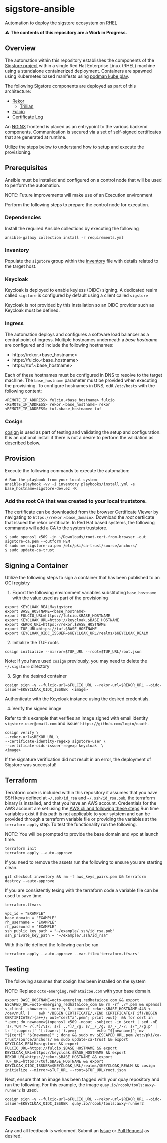 # sigstore-ansible

Automation to deploy the sigstore ecosystem on RHEL

:warning: **The contents of this repository are a Work in Progress.**

## Overview

The automation within this repository establishes the components of the [Sigstore project](https://sigstore.dev) within a single
Red Hat Enterprise Linux (RHEL) machine using a standalone containerized deployment.
Containers are spawned using Kubernetes based manifests using
[podman kube play](https://docs.podman.io/en/latest/markdown/podman-kube-play.1.html).

The following Sigstore components are deployed as part of this architecture:

* [Rekor](https://docs.sigstore.dev/rekor/overview)
    * [Trillian](https://github.com/google/trillian)
* [Fulcio](https://docs.sigstore.dev/fulcio/overview)
* [Certificate Log](https://docs.sigstore.dev/fulcio/certificate-issuing-overview)

An [NGINX](https://www.nginx.com) frontend is placed as an entrypoint to the various backend components. Communication is secured via a set of self-signed certificates that are generated at runtime.

Utilize the steps below to understand how to setup and execute the provisioning.

## Prerequisites

Ansible must be installed and configured on a control node that will be used to perform the automation.

NOTE: Future improvements will make use of an Execution environment

Perform the following steps to prepare the control node for execution.

### Dependencies

Install the required Ansible collections by executing the following 

```shell
ansible-galaxy collection install -r requirements.yml 
```

### Inventory

Populate the `sigstore` group within the [inventory](inventory) file with details related to the target host.

### Keycloak

Keycloak is deployed to enable keyless (OIDC) signing. A dedicated realm called `sigstore` is configured by default using a client called `sigstore`

Keycloak is not provided by this installation so an OIDC provider such as Keycloak must be defined.

### Ingress

The automation deploys and configures a software load balancer as a central point of ingress. Multiple hostnames underneath a _base hostname_ are configured and include the following hostnames:

* https://rekor.<base_hostname>
* https://fulcio.<base_hostname>
* https://tuf.<base_hostname>

Each of these hostnames must be configured in DNS to resolve to the target machine. The `base_hostname` parameter must be provided
when executing the provisining. To configure hostnames in DNS, edit `/etc/hosts` with the following content:

```
<REMOTE_IP_ADDRESS> fulcio.<base_hostname> fulcio
<REMOTE_IP_ADDRESS> rekor.<base_hostname> rekor
<REMOTE_IP_ADDRESS> tuf.<base_hostname> tuf
```

### Cosign

[cosign](https://github.com/sigstore/cosign) is used as part of testing and validating the setup and configuration. It is an optional install if there is not a desire to perform the validation as described below.

## Provision

Execute the following commands to execute the automation:

```shell
# Run the playbook from your local system
ansible-playbook -vv -i inventory playbooks/install.yml -e base_hostname=sigstore-dev.ez -K
```

### Add the root CA that was created to your local truststore.

The certificate can be downloaded from the browser Certificate Viewer by navigating to `https://rekor.<base_domain>`.
Download the _root_ certiicate that issued the rekor certificate.
In Red Hat based systems, the following commands will add a CA to the system truststore.

```shell
$ sudo openssl x509 -in ~/Downloads/root-cert-from-browser -out sigstore-ca.pem --outform PEM
$ sudo mv sigstore-ca.pem /etc/pki/ca-trust/source/anchors/
$ sudo update-ca-trust
```

## Signing a Container

Utilize the following steps to sign a container that has been published to an OCI registry

1. Export the following environment variables substituting `base_hostname` with the value used as part of the provisioning

```shell
export KEYCLOAK_REALM=sigstore
export BASE_HOSTNAME=<base_hostname>
export FULCIO_URL=https://fulcio.$BASE_HOSTNAME
export KEYCLOAK_URL=https://keycloak.$BASE_HOSTNAME
export REKOR_URL=https://rekor.$BASE_HOSTNAME
export TUF_URL=https://tuf.$BASE_HOSTNAME
export KEYCLOAK_OIDC_ISSUER=$KEYCLOAK_URL/realms/$KEYCLOAK_REALM
```

2. Initialize the TUF roots

```shell
cosign initialize --mirror=$TUF_URL --root=$TUF_URL/root.json
```

Note: If you have used `cosign` previously, you may need to delete the `~/.sigstore` directory

3. Sign the desired container

```shell
cosign sign -y --fulcio-url=$FULCIO_URL --rekor-url=$REKOR_URL --oidc-issuer=$KEYCLOAK_OIDC_ISSUER  <image>
```

Authenticate with the Keycloak instance using the desired credentials.

4. Verify the signed image

Refer to this example that verifies an image signed with email identity `sigstore-user@email.com` and issuer `https://github.com/login/oauth`.

```shell
cosign verify \
--rekor-url=$REKOR_URL \
--certificate-identity-regexp sigstore-user \
--certificate-oidc-issuer-regexp keycloak  \
<image>
```

If the signature verification did not result in an error, the deployment of Sigstore was successful!

## Terraform
Terraform code is included within this repository it assumes that you have SSH keys defined at `~/.ssh/id_rsa` and `~/.ssh/id_rsa.pub`, the terraform binary is installed, and that you have an AWS account. Credentials for the AWS account are set using the [AWS cli and following these steps](https://docs.aws.amazon.com/cli/latest/reference/configure/index.html) Run time variables exist if this path is not applicable to your sytstem and can be provided through a terraform variable file or providing the variables at the `terraform apply` step. To test the functionality run the following.

NOTE: You will be prompted to provide the base domain and vpc at launch time.

```
terraform init
terraform apply --auto-approve
```

If you need to remove the assets run the following to ensure you are starting clean.

```
git checkout inventory && rm -f aws_keys_pairs.pem && terraform destroy --auto-approve
```

If you are consistently tesing with the terraform code a variable file can be used to save time.

`terraform.tfvars`
```
vpc_id = "EXAMPLE"
base_domain = "EXAMPLE"
rh_username = "EXAMPLE"
rh_password = "EXAMPLE"
ssh_public_key_path = "~/example/.ssh/id_rsa.pub"
ssh_private_key_path = "~/example/.ssh/id_rsa"
```

With this file defined the following can be ran 
```
terraform apply --auto-approve --var-file='terraform.tfvars'
```


## Testing
The following assumes that cosign has been installed on the system

NOTE: Replace `octo-emerging.redhataicoe.com` with your base domain.
```
export BASE_HOSTNAME=octo-emerging.redhataicoe.com && export ESCAPED_URL=octo-emerging_redhataicoe_com && rm -rf ./*.pem && openssl s_client -showcerts -verify 5 -connect rekor.$BASE_HOSTNAME:443 < /dev/null |    awk '/BEGIN CERTIFICATE/,/END CERTIFICATE/{ if(/BEGIN CERTIFICATE/){a++}; out="cert"a".pem"; print >out}' && for cert in *.pem; do newname=$(openssl x509 -noout -subject -in $cert | sed -nE 's/.*CN ?= ?(.*)/\1/; s/[ ,.*]/_/g; s/__/_/g; s/_-_/-/; s/^_//g;p' | tr '[:upper:]' '[:lower:]').pem;         echo "${newname}"; mv "${cert}" "${newname}" ; done && sudo mv $ESCAPED_URL.pem /etc/pki/ca-trust/source/anchors/ && sudo update-ca-trust && export KEYCLOAK_REALM=sigstore && export FULCIO_URL=https://fulcio.$BASE_HOSTNAME && export KEYCLOAK_URL=https://keycloak.$BASE_HOSTNAME && export REKOR_URL=https://rekor.$BASE_HOSTNAME && export TUF_URL=https://tuf.$BASE_HOSTNAME && export KEYCLOAK_OIDC_ISSUER=$KEYCLOAK_URL/realms/$KEYCLOAK_REALM && cosign initialize --mirror=$TUF_URL --root=$TUF_URL/root.json
```

Next, ensure that an image has been tagged with your quay repository and run the following. For this example, the image `quay.io/rcook/tools:awxy-runner2` is used.

```
cosign sign -y --fulcio-url=$FULCIO_URL --rekor-url=$REKOR_URL --oidc-issuer=$KEYCLOAK_OIDC_ISSUER  quay.io/rcook/tools:awxy-runner2
```

## Feedback

Any and all feedback is welcomed. Submit an [Issue](https://github.com/securesign/sigstore-ansible/issues) or [Pull Request](https://github.com/securesign/sigstore-ansible/pulls) as desired.
